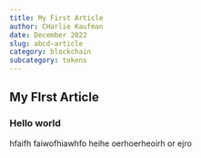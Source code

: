 ```yaml
---
title: My First Article
author: CHarlie Kaufman
date: December 2022
slug: abcd-article
category: blockchain
subcategory: tokens
---
```


## My FIrst Article

### Hello world

hfaifh faiwofhiawhfo heihe oerhoerheoirh or ejro